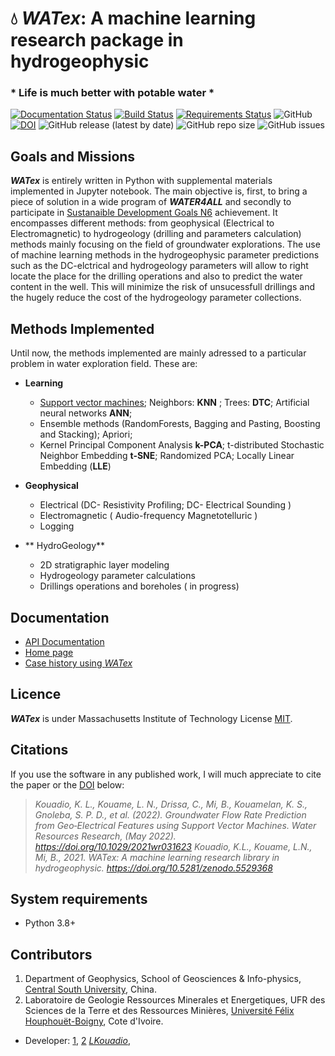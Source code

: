 # 💧 _WATex_: A machine learning research package in hydrogeophysic

### * Life is much better with potable water *

 [![Documentation Status](https://readthedocs.org/projects/watex/badge/?version=latest)](https://watex.readthedocs.io/en/latest/?badge=latest)
 [![Build Status](https://travis-ci.com/WEgeophysics/watex.svg?branch=master)](https://travis-ci.com/WEgeophysics/watex)
 [![Requirements Status](https://requires.io/github/WEgeophysics/watex/requirements.svg?branch=master)](https://requires.io/github/WEgeophysics/watex/requirements/?branch=master)
  ![GitHub](https://img.shields.io/github/license/WEgeophysics/watex?color=blue&label=Licence&style=flat-square)
  [![DOI](https://zenodo.org/badge/DOI/10.5281/zenodo.6657013.svg)](https://doi.org/10.5281/zenodo.6657013)
  ![GitHub release (latest by date)](https://img.shields.io/github/v/release/WEgeophysics/watex) 
  ![GitHub repo size](https://img.shields.io/github/repo-size/WEgeophysics/watex?style=flat-square) 
  ![GitHub issues](https://img.shields.io/github/issues/WEgeophysics/watex)


##  Goals and Missions 

**_WATex_** is entirely written in Python with supplemental materials implemented in Jupyter notebook.
  The main objective is, first, to bring a piece of solution in a wide program of  **_WATER4ALL_** 
   and secondly to participate in [Sustanaible Development Goals N6](https://www.un.org/sustainabledevelopment/development-agenda/) achievement.
   It encompasses different methods: from geophysical (Electrical to Electromagnetic) to hydrogeology (drilling and parameters calculation) methods 
   mainly focusing on the field of groundwater explorations. The use of machine learning methods in the hydrogeophysic parameter predictions 
   such as the DC-elctrical and hydrogeology parameters will allow to right locate the place for the
   drilling operations and also to predict the water content in the well. This will minimize the risk of unsucessfull drillings and the hugely reduce the cost 
   of the hydrogeology parameter collections.  
 
## Methods Implemented

Until now, the methods implemented are mainly adressed to a particular problem in water exploration field. These are:

- **Learning** 
 
    -  [Support vector machines](https://www.csie.ntu.edu.tw/~cjlin/libsvm/); Neighbors: **KNN** ; Trees: **DTC**; Artificial neural networks **ANN**; 
    -  Ensemble methods (RandomForests, Bagging and Pasting, Boosting and Stacking);  Apriori;
    -  Kernel Principal Component Analysis **k-PCA**; t-distributed Stochastic Neighbor Embedding **t-SNE**; Randomized PCA; Locally Linear Embedding (**LLE**)
     
- **Geophysical** 

    - Electrical (DC- Resistivity Profiling;  DC- Electrical Sounding ) 
    - Electromagnetic ( Audio-frequency Magnetotelluric )
    - Logging 
    
- ** HydroGeology** 

    - 2D stratigraphic layer modeling  
    - Hydrogeology parameter calculations 
    - Drillings operations and boreholes ( in progress)


## Documentation 

* [API Documentation](https://watex.readthedocs.io/en/latest/)
* [Home page](https://github.com/WEgeophysics/watex/wiki)
* [Case history using _WATex_](https://agupubs.onlinelibrary.wiley.com/doi/epdf/10.1029/2021WR031623)

         
## Licence 

**_WATex_** is under Massachusetts Institute of Technology License [MIT](https://www.mit.edu/~amini/LICENSE.md).


## Citations


If you use the software in any published work, I will much appreciate to cite the paper or the [DOI](https://doi.org/10.5281/zenodo.5529368) below:

> *Kouadio, K. L., Kouame, L. N., Drissa, C., Mi, B., Kouamelan, K. S., Gnoleba, S. P. D., et al. (2022). Groundwater Flow Rate Prediction from Geo‐Electrical Features using Support Vector Machines. Water Resources Research, (May 2022). https://doi.org/10.1029/2021wr031623*
> *Kouadio, K.L., Kouame, L.N., Mi, B., 2021. WATex: A machine learning research library in hydrogeophysic. https://doi.org/10.5281/zenodo.5529368*


## System requirements
* Python 3.8+ 

## Contributors
  
1. Department of Geophysics, School of Geosciences & Info-physics, [Central South University](https://en.csu.edu.cn/), China.
2. Laboratoire de Geologie Ressources Minerales et Energetiques, UFR des Sciences de la Terre et des Ressources Minières, [Université Félix Houphouët-Boigny]( https://www.univ-fhb.edu.ci/index.php/ufr-strm/), Cote d'Ivoire.

* Developer: [1](https://en.csu.edu.cn/), [2](https://www.univ-fhb.edu.ci/index.php/ufr-strm/) [_LKouadio_](etanoyau@gmail.com),




	
	
	
	
	
	
	
	
	
	
	
	
	
	
	
